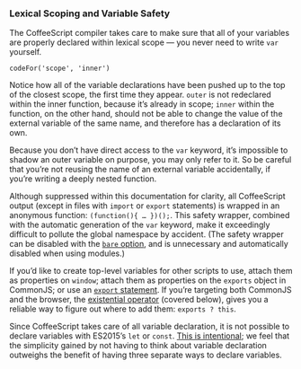 ### Lexical Scoping and Variable Safety

The CoffeeScript compiler takes care to make sure that all of your variables are properly declared within lexical scope — you never need to write `var` yourself.

```
codeFor('scope', 'inner')
```

Notice how all of the variable declarations have been pushed up to the top of the closest scope, the first time they appear. `outer` is not redeclared within the inner function, because it’s already in scope; `inner` within the function, on the other hand, should not be able to change the value of the external variable of the same name, and therefore has a declaration of its own.

Because you don’t have direct access to the `var` keyword, it’s impossible to shadow an outer variable on purpose, you may only refer to it. So be careful that you’re not reusing the name of an external variable accidentally, if you’re writing a deeply nested function.

Although suppressed within this documentation for clarity, all CoffeeScript output (except in files with `import` or `export` statements) is wrapped in an anonymous function: `(function(){ … })();`. This safety wrapper, combined with the automatic generation of the `var` keyword, make it exceedingly difficult to pollute the global namespace by accident. (The safety wrapper can be disabled with the [`bare` option](#usage), and is unnecessary and automatically disabled when using modules.)

If you’d like to create top-level variables for other scripts to use, attach them as properties on `window`; attach them as properties on the `exports` object in CommonJS; or use an [`export` statement](#modules). If you’re targeting both CommonJS and the browser, the [existential operator](#existential-operator) (covered below), gives you a reliable way to figure out where to add them: `exports ? this`.

Since CoffeeScript takes care of all variable declaration, it is not possible to declare variables with ES2015’s `let` or `const`. [This is intentional](#unsupported-let-const); we feel that the simplicity gained by not having to think about variable declaration outweighs the benefit of having three separate ways to declare variables.